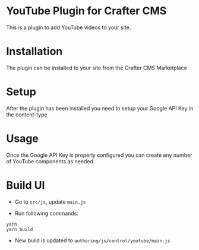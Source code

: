 # YouTube Plugin for Crafter CMS

This is a plugin to add YouTube videos to your site.

# Installation

The plugin can be installed to your site from the Crafter CMS Marketplace

# Setup

After the plugin has been installed you need to setup your Google API Key in the content-type

# Usage

Once the Google API Key is properly configured you can create any number of YouTube components as needed.

# Build UI

* Go to `src/js`, update `main.js`

* Run following commands:

```
yarn
yarn build
```

* New build is updated to `authoring/js/control/youtube/main.js`
